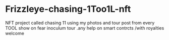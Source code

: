 # Frizzleye-chasing-1Too1L-nft
NFT project called chasing 11 using my photos and tour post from every TOOL show on fear inoculum tour .any help on smart contrcts /with royalties welcome
